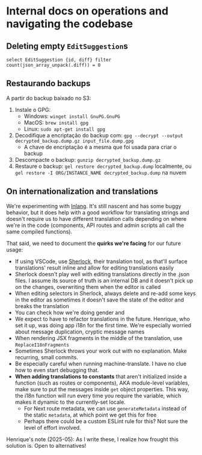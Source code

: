 # Internal docs on operations and navigating the codebase

## Deleting empty `EditSuggestion`s

```edgeql
select EditSuggestion {id, diff} filter count(json_array_unpack(.diff)) = 0
```

## Restaurando backups

A partir do backup baixado no S3:

1. Instale o GPG:
   - Windows: `winget install GnuPG.GnuPG`
   - MacOS: `brew install gpg`
   - Linux: `sudo apt-get install gpg`
1. Decodifique a encriptação do backup com: `gpg --decrypt --output decrypted_backup.dump.gz input_file.dump.gpg `
   - A chave de encriptação é a mesma que foi usada para criar o backup
1. Descompacte o backup: `gunzip decrypted_backup.dump.gz`
1. Restaure o backup: `gel restore decrypted_backup.dump` localmente, ou `gel restore -I ORG/INSTANCE_NAME decrypted_backup.dump` na nuvem

## On internationalization and translations

We're experimenting with [Inlang](https://inlang.com). It's still nascent and has some buggy behavior, but it does help with a good workflow for translating strings and doesn't require us to have different translation calls depending on where we're in the code (components, API routes and admin scripts all call the same compiled functions).

That said, we need to document the **quirks we're facing** for our future usage:

- If using VSCode, use [Sherlock](https://inlang.com/m/r7kp499g/app-inlang-ideExtension), their translation tool, as that'll surface translations' result inline and allow for editing translations easily
- Sherlock doesn't play well with editing translations directly in the .json files. I assume its source of truth is an internal DB and it doesn't pick up on the changes, overwriting them when the editor is called
- When editing selectors in Sherlock, always delete and re-add some keys in the editor as sometimes it doesn't save the state of the editor and breaks the translation
- You can check how we're doing gender and
- We expect to have to refactor translations in the future. Henrique, who set it up, was doing app i18n for the first time. We're especially worried about message duplication, cryptic message names
- When rendering JSX fragments in the middle of the translation, use `ReplaceI18nFragments`
- Sometimes Sherlock throws your work out with no explanation. Make recurring, small commits.
- Be especially careful when running machine-translate. I have no clue how to even start debugging that.
- **When adding translations to constants** that aren't initialized inside a function (such as routes or components), AKA module-level variables, make sure to put the messages inside `get` object properties. This way, the i18n function will run every time you require the variable, which makes it dynamic to the currently-set locale.
  - For Next route metadata, we can use `generateMetadata` instead of the static `metadata`, at which point we get this for free
  - Perhaps there could be a custom ESLint rule for this? Not sure the level of effort involved.

Henrique's note (2025-05): As I write these, I realize how frought this solution is. Open to alternatives!
